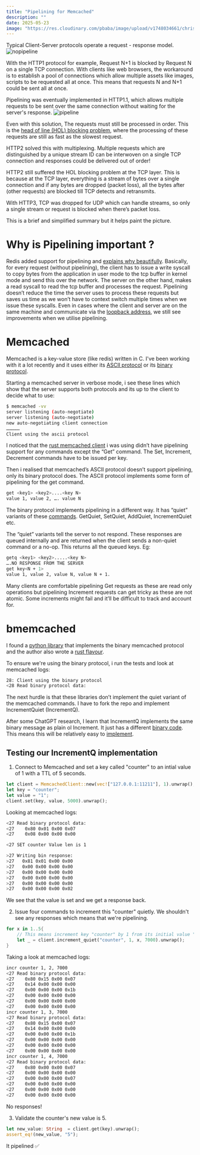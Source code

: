 ```yaml
---
title: "Pipelining for Memcached"
description: ""
date: 2025-05-23
image: "https://res.cloudinary.com/pbaba/image/upload/v1748034661/christian-bass-1rZG5sCtCrg-unsplash_vyyksm.jpg"
---
```


Typical Client-Server protocols operate a request - response model.
![nopipeline](https://res.cloudinary.com/pbaba/image/upload/v1746563810/nopipeline3.drawio_q0hkzt.png)

With the HTTP1 protocol for example, Request N+1 is blocked by Request N on a single TCP connection. With clients like web browsers, the workaround is to establish a pool of connections which allow multiple assets like images, scripts to be requested all at once. This means that requests N and N+1 could be sent all at once.

Pipelining was eventually implemented in HTTP1.1, which allows multiple requests to be sent over the same connection without waiting for the server's response.
![pipeline](https://res.cloudinary.com/pbaba/image/upload/v1746563810/pipeline3.drawio_fvajnn.png)

Even with this solution, The requests must still be processed in order. This is the [head of line (HOL) blocking problem](https://en.wikipedia.org/wiki/Head-of-line_blocking), where the processing of these requests are still as fast as the slowest request.

HTTP2 solved this with multiplexing. Multiple requests which are distinguished by a unique stream ID can be interwoven on a single TCP connection and responses could be delivered out of order! 

HTTP2 still suffered the HOL blocking problem at the TCP layer. This is because at the TCP layer, everything is a stream of bytes over a single connection and if any bytes are dropped (packet loss), all the bytes after (other requests) are blocked till TCP detects and retransmits.

With HTTP3, TCP was dropped for UDP which can handle streams, so only a single stream or request is blocked when there’s packet loss.

This is a brief and simplified summary but it helps paint the picture. 

# Why is Pipelining important ?
Redis added support for pipelining and [explains why beautifully](https://redis.io/docs/latest/develop/use/pipelining/). Basically, for every request (without pipelining), the client has to issue a write syscall to copy bytes from the application in user mode to the tcp buffer in kernel mode and send this over the network. The server on the other hand, makes a read syscall to read the tcp buffer and processes the request.  Pipelining doesn’t reduce the time the server uses to process these requests but saves us time as we won’t have to context switch multiple times when we issue these syscalls. Even in cases where the client and server are on the same machine and communicate via the [loopback address](https://www.sciencedirect.com/topics/computer-science/loopback-address), we still see improvements when we utilise pipelining.

# Memcached
Memcached is a key-value store (like redis) written in C. I've been working with it a lot recently and it uses either its [ASCII protocol](https://github.com/memcached/memcached/blob/master/doc/protocol.txt) or its [binary protocol](https://github.com/memcached/memcached/blob/master/doc/protocol-binary.txt). 

Starting a memcached server in verbose mode, i see these lines which show that the server supports both protocols and its up to the client to decide what to use:

```sh
$ memcached -vv
server listening (auto-negotiate)
server listening (auto-negotiate)
new auto-negotiating client connection
……………
Client using the ascii protocol
```
I noticed that the [rust memcached client](https://github.com/vavrusa/memcache-async) i was using didn’t have pipelining support for any commands except the “Get” command. The Set, Increment, Decrement commands have to be issued per key. 

Then i realised that memcached’s ASCII protocol doesn’t support pipelining, only its binary protocol does. The ASCII protocol implements some form of pipelining for the get command. 

```sh
get <key1> <key2>....<key N>
value 1, value 2, …. value N
```

The binary protocol implements pipelining in a different way. It has “quiet” variants of these [commands](https://github.com/memc-rs/memc-rs/blob/master/memcrs/src/protocol/binary/network.rs#L54). GetQuiet, SetQuiet, AddQuiet, IncrementQuiet etc. 

The “quiet” variants tell the server to not respond. These responses are queued internally and are returned when the client sends a non-quiet command or a no-op. This returns all the queued keys. 
Eg:

```sh
getq <key1> <key2>.....<key N>
….NO RESPONSE FROM THE SERVER
get key<N + 1>
value 1, value 2, value N, value N + 1.
```

Many clients are comfortable pipelining Get requests as these are read only operations but pipelining Increment requests can get tricky as these are not atomic. Some increments might fail and it’ll be difficult to track and account for.

# bmemcached
I found a [python library](https://github.com/jaysonsantos/python-binary-memcached) that implements the binary memcached protocol and the author also wrote a [rust flavour](https://github.com/jaysonsantos/bmemcached-rs). 

To ensure we're using the binary protocol, i run the tests and look at memcached logs:
```sh
28: Client using the binary protocol
<28 Read binary protocol data:
```

The next hurdle is that these libraries don’t implement the quiet variant of the memcached commands. I have to fork the repo and implement IncrementQuiet (IncrementQ).

After some ChatGPT research, I learn that IncrementQ implements the same binary message as plain ol Increment. It just has a different [binary code](https://github.com/obbap1/bmemcached-rs/blob/master/src/protocol.rs#L40). This means this will be relatively easy to [implement](https://github.com/jaysonsantos/bmemcached-rs/compare/master...obbap1:bmemcached-rs:master).

## Testing our IncrementQ implementation
1. Connect to Memcached and set a key called "counter" to an intial value of 1 with a TTL of 5 seconds.
```rust
let client = MemcachedClient::new(vec!["127.0.0.1:11211"], 1).unwrap();
let key = "counter";
let value = "1";
client.set(key, value, 5000).unwrap();
```
Looking at memcached logs:
```sh
<27 Read binary protocol data:
<27    0x80 0x01 0x00 0x07
<27    0x08 0x00 0x00 0x00

<27 SET counter Value len is 1

>27 Writing bin response:
>27   0x81 0x01 0x00 0x00
>27   0x00 0x00 0x00 0x00
>27   0x00 0x00 0x00 0x00
>27   0x00 0x00 0x00 0x00
>27   0x00 0x00 0x00 0x00
>27   0x00 0x00 0x00 0x02
```
We see that the value is set and we get a response back.

2. Issue four commands to increment this "counter" quietly. We shouldn't see any responses which means that we're pipelining.
```rust
for x in 1..5{
    // This means increment key "counter" by 1 from its initial value "x" and set TTL to 7 seconds.
    let _ = client.increment_quiet("counter", 1, x, 7000).unwrap();
}
```
Taking a look at memcached logs:
```sh
incr counter 1, 2, 7000
<27 Read binary protocol data:
<27    0x80 0x15 0x00 0x07
<27    0x14 0x00 0x00 0x00
<27    0x00 0x00 0x00 0x1b
<27    0x00 0x00 0x00 0x00
<27    0x00 0x00 0x00 0x00
<27    0x00 0x00 0x00 0x00
incr counter 1, 3, 7000
<27 Read binary protocol data:
<27    0x80 0x15 0x00 0x07
<27    0x14 0x00 0x00 0x00
<27    0x00 0x00 0x00 0x1b
<27    0x00 0x00 0x00 0x00
<27    0x00 0x00 0x00 0x00
<27    0x00 0x00 0x00 0x00
incr counter 1, 4, 7000
<27 Read binary protocol data:
<27    0x80 0x00 0x00 0x07
<27    0x00 0x00 0x00 0x00
<27    0x00 0x00 0x00 0x07
<27    0x00 0x00 0x00 0x00
<27    0x00 0x00 0x00 0x00
<27    0x00 0x00 0x00 0x00
```
No responses!

3. Validate the counter's new value is 5.
```rust
let new_value: String  = client.get(key).unwrap();
assert_eq!(new_value, "5");
```
It pipelined ✅
